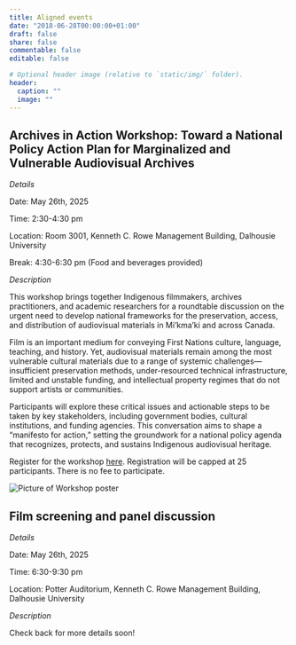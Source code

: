 ```yaml
---
title: Aligned events
date: "2018-06-28T00:00:00+01:00"
draft: false
share: false
commentable: false
editable: false

# Optional header image (relative to `static/img/` folder).
header:
  caption: ""
  image: ""
---
```

## Archives in Action Workshop: Toward a National Policy Action Plan for Marginalized and Vulnerable Audiovisual Archives

*Details*

Date: May 26th, 2025

Time: 2:30-4:30 pm
 
Location: Room 3001, Kenneth C. Rowe Management Building, Dalhousie University

Break: 4:30-6:30 pm (Food and beverages provided)  

*Description*

This workshop brings together Indigenous filmmakers, archives practitioners, and academic researchers for a roundtable discussion on the urgent need to develop national frameworks for the preservation, access, and distribution of audiovisual materials in Mi’kma’ki and across Canada.

Film is an important medium for conveying First Nations culture, language, teaching, and history. Yet, audiovisual materials remain among the most vulnerable cultural materials due to a range of systemic challenges—insufficient preservation methods, under-resourced technical infrastructure, limited and unstable funding, and intellectual property regimes that do not support artists or communities.

Participants will explore these critical issues and actionable steps to be taken by key stakeholders, including government bodies, cultural institutions, and funding agencies. This conversation aims to shape a “manifesto for action,” setting the groundwork for a national policy agenda that recognizes, protects, and sustains Indigenous audiovisual heritage.

Register for the workshop [here](https://forms.office.com/r/sApW3zipCf). Registration will be capped at 25 participants. There is no fee to participate. 

![Picture of Workshop poster](/workshop.png)

## Film screening and panel discussion

*Details*

Date: May 26th, 2025

Time: 6:30-9:30 pm 

Location: Potter Auditorium, Kenneth C. Rowe Management Building, Dalhousie University

*Description*

Check back for more details soon!
